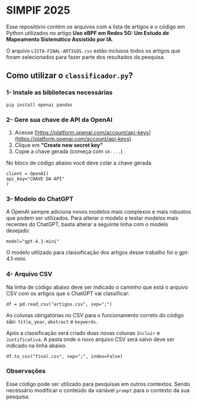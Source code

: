 # SIMPIF 2025

Esse repositório contém os arquivos com a lista de artigos e o código em Python utilizados no artigo **Uso eBPF em Redes 5G: Um Estudo de Mapeamento Sistemático Assistido por IA**.

O arquivo `LISTA-FINAL-ARTIGOS.csv` estão inclusos todos os artigos que foram selecionados para fazer parte dos resultados da pesquisa.

## Como utilizar o `classificador.py`?

### 1- Instale as bibliotecas necessárias

```
pip install openai pandas
```

### 2- Gere sua chave de API da OpenAI

1. Acesse [https://platform.openai.com/account/api-keys](https://platform.openai.com/account/api-keys)
2. Clique em **"Create new secret key"**
3. Copie a chave gerada (começa com `sk-...`)

No bloco de código abaixo você deve colar a chave gerada. 

```
client = OpenAI(
api_key="CHAVE DA API"
)
```

### 3- Modelo do ChatGPT

A OpenAI sempre adiciona novos modelos mais complexos e mais robustos que podem ser utilizados. Para alterar o modelo e testar modelos mais recentes do ChatGPT, basta alterar a seguinte linha com o modelo desejado:

```
model="gpt-4.1-mini"
```
O modelo utilizado para claissificação dos artigos desse trabalho foi o gpt-4.1-mini.

### 4- Arquivo CSV

Na linha de código abaixo deve ser indicado o caminho que está o arquivo CSV com os artigos que o ChatGPT vai classificar:

``` 
df = pd.read_csv("artigos.csv", sep=";")
```
As colunas obrigatórias no CSV para o funcionamento correto do código são: `title`, `year`, `abstract` e `keywords`.

Após a classificação será criado duas novas colunas `Incluir` e `Justificativa`. A pasta onde o novo arquivo CSV será salvo deve ser indicado na linha abaixo.

```
df.to_csv("final.csv", sep=";", index=False)
```

### Observações
Esse código pode ser utilizado para pesquisas em outros contextos. Sendo necessário modificar o conteúdo da variável `prompt` para o contexto da sua pesquisa.


